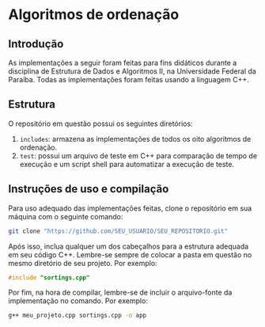 # Algoritmos de ordenação

## Introdução
As implementações a seguir foram feitas para fins didáticos durante a disciplina de Estrutura de Dados e Algoritmos II, na Universidade Federal da Paraíba. Todas as implementações foram feitas usando a linguagem C++.

## Estrutura
O repositório em questão possui os seguintes diretórios:
1. ```includes```: armazena as implementações de todos os oito algoritmos de ordenação.
2. ```test```: possui um arquivo de teste em C++ para comparação de tempo de execução e um script shell para automatizar a execução de teste.

## Instruções de uso e compilação
Para uso adequado das implementações feitas, clone o repositório em sua máquina com o seguinte comando:
```bash
git clone "https://github.com/SEU_USUARIO/SEU_REPOSITORIO.git"
```
Após isso, inclua qualquer um dos cabeçalhos para a estrutura adequada em seu código C++. Lembre-se sempre de colocar a pasta em questão no mesmo diretório de seu projeto. Por exemplo:
```c
#include "sortings.cpp"
```
Por fim, na hora de compilar, lembre-se de incluir o arquivo-fonte da implementação no comando. Por exemplo:
```bash
g++ meu_projeto.cpp sortings.cpp -o app
```
